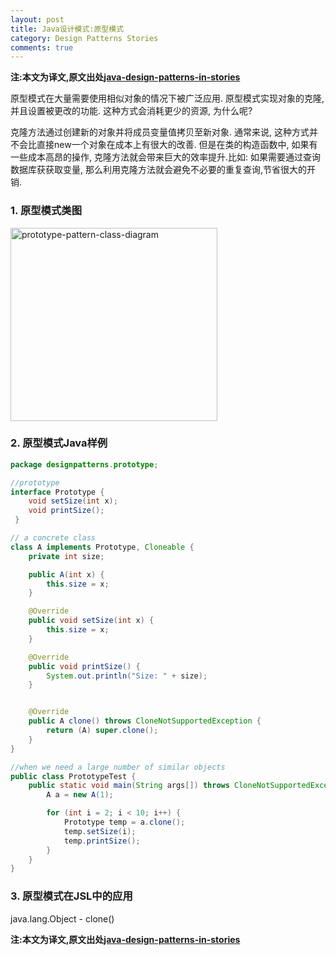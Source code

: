 ```yaml
---
layout: post
title: Java设计模式:原型模式
category: Design Patterns Stories
comments: true
---
```

**注:本文为译文,原文出处[java-design-patterns-in-stories](http://www.programcreek.com/java-design-patterns-in-stories/)**

原型模式在大量需要使用相似对象的情况下被广泛应用. 原型模式实现对象的克隆,并且设置被更改的功能. 这种方式会消耗更少的资源, 为什么呢?

克隆方法通过创建新的对象并将成员变量值拷贝至新对象. 通常来说, 这种方式并不会比直接new一个对象在成本上有很大的改善. 但是在类的构造函数中, 如果有一些成本高昂的操作, 克隆方法就会带来巨大的效率提升.比如: 如果需要通过查询数据库获获取变量, 那么利用克隆方法就会避免不必要的重复查询,节省很大的开销.



### 1. 原型模式类图

<img src="http://www.programcreek.com/wp-content/uploads/2013/02/prototype-pattern-class-diagram.png" alt="prototype-pattern-class-diagram" width="331" height="309" class="alignleft size-full wp-image-7848">

### 2. 原型模式Java样例

``` java
package designpatterns.prototype;

//prototype
interface Prototype {
    void setSize(int x);
    void printSize();
 }

// a concrete class
class A implements Prototype, Cloneable {
    private int size;

    public A(int x) {
        this.size = x;
    }

    @Override
    public void setSize(int x) {
        this.size = x;
    }

    @Override
    public void printSize() {
        System.out.println("Size: " + size);
    }


    @Override
    public A clone() throws CloneNotSupportedException {
        return (A) super.clone();
    }
}

//when we need a large number of similar objects
public class PrototypeTest {
    public static void main(String args[]) throws CloneNotSupportedException {
        A a = new A(1);

        for (int i = 2; i < 10; i++) {
            Prototype temp = a.clone();
            temp.setSize(i);
            temp.printSize();
        }
    }
}
```

### 3. 原型模式在JSL中的应用

java.lang.Object - clone()

**注:本文为译文,原文出处[java-design-patterns-in-stories](http://www.programcreek.com/java-design-patterns-in-stories/)**

